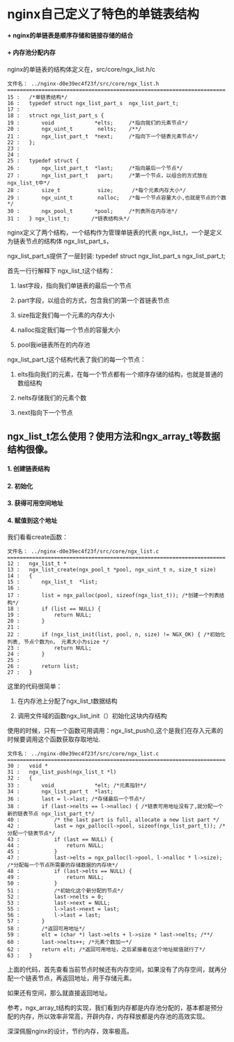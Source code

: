 nginx自己定义了特色的单链表结构
==================================

#### + nginx的单链表是顺序存储和链接存储的结合

#### + 内存池分配内存

nginx的单链表的结构体定义在，src/core/ngx_list.h/c

```
文件名： ../nginx-d0e39ec4f23f/src/core/ngx_list.h 
======================================================================
15 :   /*单链表结构*/
16 :   typedef struct ngx_list_part_s  ngx_list_part_t;
17 :   
18 :   struct ngx_list_part_s {
19 :       void             *elts;     /*指向我们的元素节点*/
20 :       ngx_uint_t        nelts;    /**/
21 :       ngx_list_part_t  *next;     /*指向下一个链表元素节点*/
22 :   };
23 :   
24 :   
25 :   typedef struct {
26 :       ngx_list_part_t  *last;     /*指向最后一个节点*/
27 :       ngx_list_part_t   part;     /*第一个节点，以组合的方式放在ngx_list_t中*/
28 :       size_t            size;      /*每个元素内存大小*/
29 :       ngx_uint_t        nalloc;   /*每一个节点容量大小,也就是节点的个数*/
30 :       ngx_pool_t       *pool;     /*列表所在内存池*/
31 :   } ngx_list_t;       /*链表结构头*/
```

nginx定义了两个结构，一个结构作为管理单链表的代表 ngx_list_t，一个是定义为链表节点的结构体 ngx_list_part_s，

ngx_list_part_s提供了一层封装: typedef struct ngx_list_part_s ngx_list_part_t;

首先一行行解释下 ngx_list_t这个结构：

1. last字段，指向我们单链表的最后一个节点

2. part字段，以组合的方式，包含我们的第一个首链表节点

3. size指定我们每一个元素的内存大小

4. nalloc指定我们每一个节点的容量大小

5. pool我ie链表所在的内存池

ngx_list_part_t这个结构代表了我们的每一个节点：

1. elts指向我们的元素，在每一个节点都有一个顺序存储的结构，也就是普通的数组结构

2. nelts存储我们的元素个数

3. next指向下一个节点

ngx_list_t怎么使用？使用方法和ngx_array_t等数据结构很像。
----------------------------------

#### 1. 创建链表结构

#### 2. 初始化

#### 3. 获得可用空间地址

#### 4. 赋值到这个地址


我们看看create函数：

```
文件名： ../nginx-d0e39ec4f23f/src/core/ngx_list.c 
======================================================================
12 :   ngx_list_t *
13 :   ngx_list_create(ngx_pool_t *pool, ngx_uint_t n, size_t size)
14 :   {
15 :       ngx_list_t  *list;
16 :   
17 :       list = ngx_palloc(pool, sizeof(ngx_list_t)); /*创建一个列表结构*/
18 :       if (list == NULL) {
19 :           return NULL;
20 :       }
21 :   
22 :       if (ngx_list_init(list, pool, n, size) != NGX_OK) { /*初始化列表, 节点个数为n， 元素大小为size */
23 :           return NULL;
24 :       }
25 :   
26 :       return list;
27 :   }
```

这里的代码很简单：

1. 在内存池上分配了ngx_list_t数据结构

2. 调用文件域的函数ngx_list_init（）初始化这块内存结构

使用的时候，只有一个函数可用调用：ngx_list_push(),这个是我们在存入元素的时候要调用这个函数获取存取地址.

```
文件名： ../nginx-d0e39ec4f23f/src/core/ngx_list.c 
======================================================================
30 :   void *
31 :   ngx_list_push(ngx_list_t *l)
32 :   {
33 :       void             *elt; /*元素指针*/
34 :       ngx_list_part_t  *last; 
36 :       last = l->last; /*存储最后一个节点*/ 
38 :       if (last->nelts == l->nalloc) { /*链表可用地址没有了,就分配一个新的链表节点 ngx_list_part_t*/
40 :           /* the last part is full, allocate a new list part */
42 :           last = ngx_palloc(l->pool, sizeof(ngx_list_part_t)); /*分配一个链表节点*/
43 :           if (last == NULL) {
44 :               return NULL;
45 :           }
47 :           last->elts = ngx_palloc(l->pool, l->nalloc * l->size); /*分配每一个节点所需要的存储数据的内存块*/
48 :           if (last->elts == NULL) {
49 :               return NULL;
50 :           }
51 :           /*初始化这个新分配的节点*/
52 :           last->nelts = 0;
53 :           last->next = NULL;
55 :           l->last->next = last;
56 :           l->last = last;
57 :       }
58 :       /*返回可用地址*/
59 :       elt = (char *) last->elts + l->size * last->nelts; /**/
60 :       last->nelts++; /*元素个数加一*/
62 :       return elt; /*返回可用地址，之后紧接着在这个地址赋值就行了*/
63 :   }
```

上面的代码，首先查看当前节点时候还有内存空间，如果没有了内存空间，就再分配一个链表节点，再返回地址，用于存储元素。

如果还有空间，那么就直接返回地址。

参考，ngx_array_t结构的实现，我们看到内存都是内存池分配的，基本都是预分配的内存，所以效率非常高，开辟内存，内存释放都是内存池的高效实现。

深深佩服nginx的设计，节约内存，效率极高。

